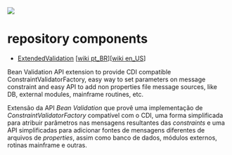 <img src="https://sonarcloud.io/api/project_badges/measure?project=ldeitos_extendedValidation&metric=alert_status"/>

# repository components

- [ExtendedValidation](http://extendedvalidation.sourceforge.net/home.html) [[wiki pt_BR](https://github.com/ldeitos/repository/wiki/ExtendedValidation-pt_BR)][[wiki en_US](https://github.com/ldeitos/repository/wiki/ExtendedValidation-en_US)]

Bean Validation API extension to provide CDI compatible ConstraintValidatorFactory, easy way to set parameters on message constraint and easy API to add non properties file message sources, like DB, external modules, mainframe routines, etc.

Extensão da API *Bean Validation* que provê uma implementação de *ConstraintValidatorFactory* compatível com o CDI, uma forma simplificada para atribuir parâmetros nas mensagens resultantes das *constraints* e uma API simplificadas para adicionar fontes de mensagens diferentes de arquivos de *properties*, assim como banco de dados, módulos externos, rotinas mainframe e outras.
